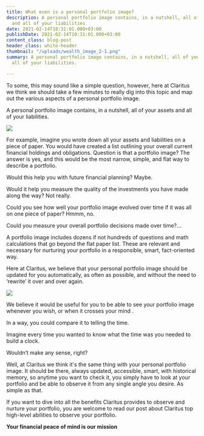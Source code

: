 ```yaml
---
title: What even is a personal portfolio image?
description: A personal portfolio image contains, in a nutshell, all of your assets
  and all of your liabilities
date: 2021-02-14T10:31:01.000+03:00
publishDate: 2021-02-14T10:31:01.000+03:00
content_class: blog-post
header_class: white-header
thumbnail: "/uploads/wealth_image_2-1.png"
summary: A personal portfolio image contains, in a nutshell, all of your assets and
  all of your liabilities.

---
```

To some, this may sound like a simple question, however, here at Claritus  we think we should take a few minutes to really dig into this topic and map out the various aspects of  a personal portfolio image.

A personal portfolio image contains, in a nutshell, all of your assets and all of your liabilities.

![](/uploads/wealth_image-1.png)

For example, imagine you wrote down all your assets and liabilities   on a piece of paper. You would have created a list outlining your overall current financial holdings and obligations. Question is that a portfolio image? The answer is yes, and this would be the most narrow, simple, and flat way to describe a  portfolio.

Would this help you with future financial planning? Maybe.

Would it help you measure the quality of the investments you have made along the way? Not really.

Could  you see how well your portfolio image evolved over time if it was all on one piece of paper? Hmmm, no.

Could  you measure your overall portfolio decisions made over time?...

A portfolio image includes dozens if not hundreds of questions and math calculations that go beyond the flat paper list. These are relevant and necessary for nurturing your portfolio in a responsible, smart, fact-oriented way.

Here at Claritus, we believe that your personal portfolio image should be updated for you automatically, as  often  as possible, and without the need to ‘rewrite’ it over and over again.

![](/uploads/ezgif-com-gif-maker-5.gif)

We believe it would be useful for you to be able to see  your portfolio image whenever you wish, or when it crosses your mind .

In a way,  you could compare it to telling  the time.

Imagine every time you wanted to know what the time was  you needed to  build  a clock. 

Wouldn’t make any sense, right? 

Well, at Claritus we think it's  the same thing with your personal portfolio image. It should be there, always updated, accessible, smart, with historical memory, so anytime you want to check it, you simply have to look  at your  portfolio and be able to observe it from any single angle you desire. As simple as that.

If you want to dive into all the benefits  Claritus provides to observe and nurture your portfolio, you are welcome to read our post about Claritus top high-level abilities to observe your portfolio.

**Your financial peace of mind is our mission**